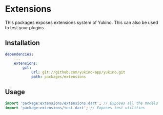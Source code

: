 # Extensions

This packages exposes extensions system of Yukino. This can also be used to test your plugins.

## Installation

```yaml
dependencies:
    ...
    extensions:
        git:
            url: git://github.com/yukino-app/yukino.git
            path: packages/extensions
```

## Usage

```dart
import 'package:extensions/extensions.dart'; // Exposes all the models
import 'package:extensions/test.dart'; // Exposes test utilities
```